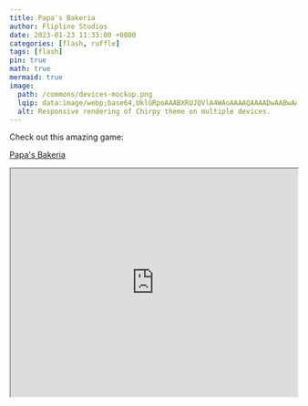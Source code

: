 ```yaml
---
title: Papa's Bakeria
author: Flipline Studios
date: 2023-01-23 11:33:00 +0800
categories: [flash, ruffle]
tags: [flash]
pin: true
math: true
mermaid: true
image:
  path: /commons/devices-mockup.png
  lqip: data:image/webp;base64,UklGRpoAAABXRUJQVlA4WAoAAAAQAAAADwAABwAAQUxQSDIAAAARL0AmbZurmr57yyIiqE8oiG0bejIYEQTgqiDA9vqnsUSI6H+oAERp2HZ65qP/VIAWAFZQOCBCAAAA8AEAnQEqEAAIAAVAfCWkAALp8sF8rgRgAP7o9FDvMCkMde9PK7euH5M1m6VWoDXf2FkP3BqV0ZYbO6NA/VFIAAAA
  alt: Responsive rendering of Chirpy theme on multiple devices.
---
```


Check out this amazing game:

[Papa's Bakeria](https://github.com/NumanTF2/Papas-Restuarant-Online/blob/ebca5d20436ef095a8d9a61765958088e19a114a/Papa's%20Restaurant/Papa's%20Bakeria/Papa's%20Bakeria.swf)

<iframe
  class="ruffle-player"
  width="100%"
  height="400"
  src="https://ruffle.rs/demo/?url=https://github.com/NumanTF2/Papas-Restuarant-Online/blob/main/Papa's%20Restaurant/Papa's%20Bakeria/Papa's%20Bakeria.swf"
  allowfullscreen="allowfullscreen"
></iframe>
